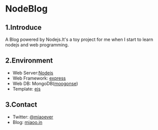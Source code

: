 NodeBlog
========

1.Introduce
---------
A Blog powered by Nodejs.It's a toy project for me when I start to learn nodejs and web programming.

2.Environment
---------
* Web Server:[Nodejs](http://nodejs.org/ ) 
* Web Framework: [express](http://expressjs.com/)
* Web DB: MongoDB([moogonse](https://github.com/LearnBoost/mongoose))
* Template: [ejs](https://github.com/visionmedia/ejs)

3.Contact
---------
* Twitter: [@miaoever](http://twitter.com/miaoever)
* Blog: [miaoo.in](http://miaoo.in)